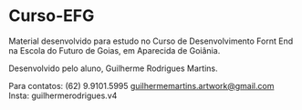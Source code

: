 # Curso-EFG

Material desenvolvido para estudo no Curso de Desenvolvimento Fornt End na Escola do Futuro de Goias, em Aparecida de Goiânia. 

Desenvolvido pelo aluno, Guilherme Rodrigues Martins.

Para contatos:
(62) 9.9101.5995
guilhermemartins.artwork@gmail.com
Insta: guilhermerodrigues.v4
